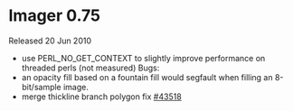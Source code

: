 # Imager 0.75

Released 20 Jun 2010

- use PERL_NO_GET_CONTEXT to slightly improve performance on threaded perls (not measured) Bugs: 
- an opacity fill based on a fountain fill would segfault when filling an 8-bit/sample image. 
- merge thickline branch polygon fix [#43518](https://github.com/tonycoz/imager/isssues/43518)
